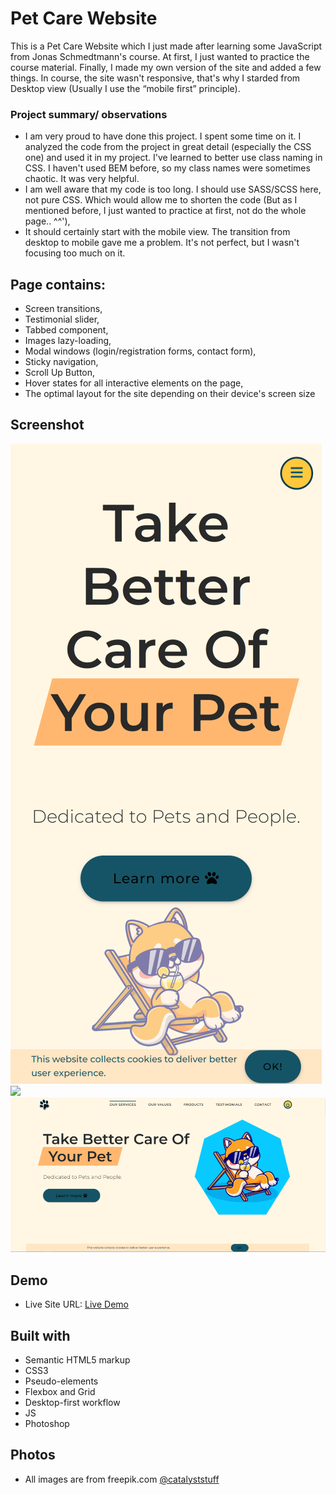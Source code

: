 # Pet Care Website

This is a Pet Care Website which I just made after learning some JavaScript from Jonas Schmedtmann's course.
At first, I just wanted to practice the course material. Finally, I made my own version of the site and added a few things.
In course, the site wasn't responsive, that's why I starded from Desktop view (Usually I use the “mobile first” principle).

### Project summary/ observations

- I am very proud to have done this project. I spent some time on it. I analyzed the code from the project in great detail (especially the CSS one) and used it in my project. I've learned to better use class naming in CSS. I haven't used BEM before, so my class names were sometimes chaotic. It was very helpful.
- I am well aware that my code is too long. I should use SASS/SCSS here, not pure CSS. Which would allow me to shorten the code (But as I mentioned before, I just wanted to practice at first, not do the whole page.. ^^'),
- It should certainly start with the mobile view. The transition from desktop to mobile gave me a problem. It's not perfect, but I wasn't focusing too much on it.

## Page contains:

- Screen transitions,
- Testimonial slider,
- Tabbed component,
- Images lazy-loading,
- Modal windows (login/registration forms, contact form),
- Sticky navigation,
- Scroll Up Button,
- Hover states for all interactive elements on the page,
- The optimal layout for the site depending on their device's screen size

## Screenshot

![](images/mobile.png)![](.images/tablet.png)
![](images/desktop.png)

## Demo

- Live Site URL: [Live Demo](https://xakashax.github.io/pet-care-website/)

## Built with

- Semantic HTML5 markup
- CSS3
- Pseudo-elements
- Flexbox and Grid
- Desktop-first workflow
- JS
- Photoshop

## Photos

- All images are from freepik.com [@catalyststuff](https://www.freepik.com/author/catalyststuff)
